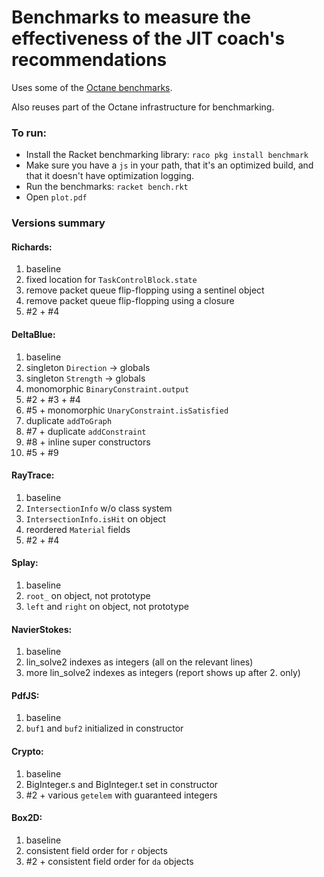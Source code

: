 Benchmarks to measure the effectiveness of the JIT coach's recommendations
==========================================================================

Uses some of the [Octane benchmarks](https://code.google.com/p/octane-benchmark/).

Also reuses part of the Octane infrastructure for benchmarking.


### To run:
* Install the Racket benchmarking library: `raco pkg install benchmark`
* Make sure you have a `js` in your path, that it's an optimized build, and that it doesn't have optimization logging.
* Run the benchmarks: `racket bench.rkt`
* Open `plot.pdf`


### Versions summary

#### Richards:
  1. baseline
  2. fixed location for `TaskControlBlock.state`
  3. remove packet queue flip-flopping using a sentinel object
  4. remove packet queue flip-flopping using a closure
  5. #2 + #4

#### DeltaBlue:
  1.  baseline
  2.  singleton `Direction` → globals
  3.  singleton `Strength` → globals
  4.  monomorphic `BinaryConstraint.output`
  5.  #2 + #3 + #4
  6.  #5 + monomorphic `UnaryConstraint.isSatisfied`
  7.  duplicate `addToGraph`
  8.  #7 + duplicate `addConstraint`
  9.  #8 + inline super constructors
  10. #5 + #9

#### RayTrace:
  1. baseline
  2. `IntersectionInfo` w/o class system
  3. `IntersectionInfo.isHit` on object
  4. reordered `Material` fields
  5. #2 + #4

#### Splay:
  1. baseline
  2. `root_` on object, not prototype
  3. `left` and `right` on object, not prototype

#### NavierStokes:
  1. baseline
  2. lin_solve2 indexes as integers (all on the relevant lines)
  3. more lin_solve2 indexes as integers (report shows up after 2. only)

#### PdfJS:
  1. baseline
  2. `buf1` and `buf2` initialized in constructor

#### Crypto:
  1. baseline
  2. BigInteger.s and BigInteger.t set in constructor
  3. #2 + various `getelem` with guaranteed integers

#### Box2D:
  1. baseline
  2. consistent field order for `r` objects
  3. #2 + consistent field order for `da` objects
